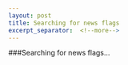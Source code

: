 ```yaml
---
layout: post
title: Searching for news flags
excerpt_separator:  <!--more-->
---
```


###Searching for news flags...

